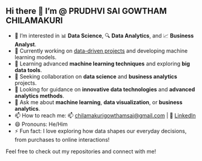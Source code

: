 ## Hi there 👋 I’m @ PRUDHVI SAI GOWTHAM CHILAMAKURI

- 👀 I’m interested in 📊 **Data Science**, 🔍 **Data Analytics**, and 📈 **Business Analyst**.
- 🔭 Currently working on [data-driven projects](https://github.com/Sai-gowtham1998) and developing machine learning models.
- 🌱 Learning advanced **machine learning techniques** and exploring **big data tools**.
- 👯 Seeking collaboration on **data science** and **business analytics** projects.
- 🤔 Looking for guidance on **innovative data technologies** and **advanced analytics methods**.
- 💬 Ask me about **machine learning**, **data visualization**, or **business analytics**.
- 📫 How to reach me: 📫 [chilamakurigowthamsai@gmail.com](mailto:chilamakurigowthamsai@gmail.com) | 🔗 [LinkedIn](https://www.linkedin.com/in/prudhvi-sai-gowtham-chilamakuri)
- 😄 Pronouns: He/Him
- ⚡ Fun fact: I love exploring how data shapes our everyday decisions, from purchases to online interactions!

Feel free to check out my repositories and connect with me!

